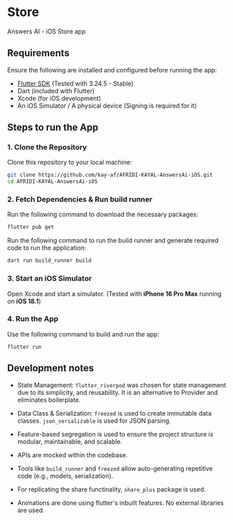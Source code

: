 # Store

Answers AI - iOS Store app

## Requirements

Ensure the following are installed and configured before running the app:

- [Flutter SDK](https://flutter.dev/docs/get-started/install) (Tested with 3.24.5 - Stable)
- Dart (included with Flutter)
- Xcode (for iOS development)
- An iOS Simulator / A physical device (Signing is required for it)

## Steps to run the App

### 1. Clone the Repository

Clone this repository to your local machine:

```bash
git clone https://github.com/kay-af/AFRIDI-KAYAL-AnswersAi-iOS.git
cd AFRIDI-KAYAL-AnswersAi-iOS
```

### 2. Fetch Dependencies & Run build runner

Run the following command to download the necessary packages:

```bash
flutter pub get
```

Run the following command to run the build runner and generate required code to run the application:

```bash
dart run build_runner build
```

### 3. Start an iOS Simulator

Open Xcode and start a simulator. (Tested with **iPhone 16 Pro Max** running on **iOS 18.1**)

### 4. Run the App

Use the following command to build and run the app:

```
flutter run
```

## Development notes

- State Management: `flutter_riverpod` was chosen for state management due to its simplicity, and reusability. It is an alternative to Provider and eliminates boilerplate.

- Data Class & Serialization: `freezed` is used to create immutable data classes. `json_serializable` is used for JSON parsing.

- Feature-based segregation is used to ensure the project structure is modular, maintainable, and scalable.

- APIs are mocked within the codebase.

- Tools like `build_runner` and `freezed` allow auto-generating repetitive code (e.g., models, serialization).

- For replicating the share functinality, `share_plus` package is used.

- Animations are done using flutter's inbuilt features. No external libraries are used.